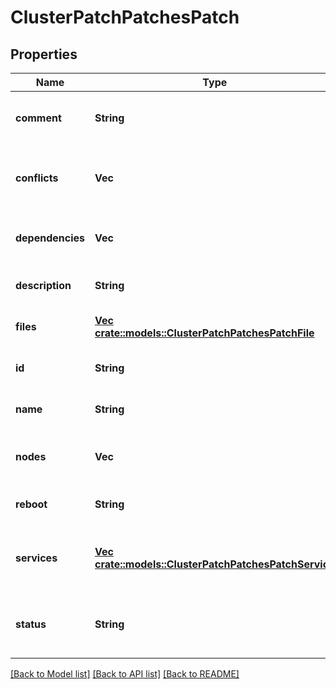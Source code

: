 # ClusterPatchPatchesPatch

## Properties
Name | Type | Description | Notes
------------ | ------------- | ------------- | -------------
**comment** | **String** | A long comment about the patch. | [optional] [default to null]
**conflicts** | **Vec<String>** | Other patches that this patch conflicts with. | [optional] [default to null]
**dependencies** | **Vec<String>** | Other patches that this patch depends on. | [optional] [default to null]
**description** | **String** | A short description of the patch. | [optional] [default to null]
**files** | [**Vec <crate::models::ClusterPatchPatchesPatchFile>**](ClusterPatchPatchesPatchFile.md) | The files contained in this patch. | [optional] [default to null]
**id** | **String** | A unique identifier for the patch. | [optional] [default to null]
**name** | **String** | The name of the patch. | [optional] [default to null]
**nodes** | **Vec<i32>** | The nodes that this patch is installed on. | [optional] [default to null]
**reboot** | **String** | Describes the reboot requirements | [optional] [default to null]
**services** | [**Vec <crate::models::ClusterPatchPatchesPatchService>**](ClusterPatchPatchesPatchService.md) | The services affected during the patch deployment | [optional] [default to null]
**status** | **String** | The intallation status of this patch on the cluster. | [optional] [default to null]

[[Back to Model list]](../README.md#documentation-for-models) [[Back to API list]](../README.md#documentation-for-api-endpoints) [[Back to README]](../README.md)


